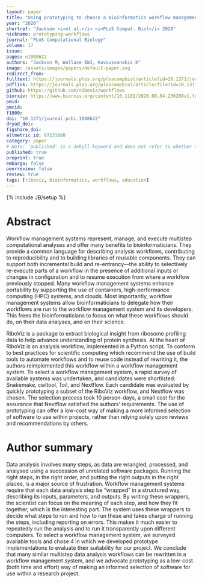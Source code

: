 ```yaml
---
layout: paper
title: "Using prototyping to choose a bioinformatics workflow management system"
year: "2020"
shortref: "Jackson <i>et al.</i> <i>PLoS Comput. Biol</i> 2020"
nickname: prototyping-workflows
journal: "PLoS Computational Biology"
volume: 17
issue: 
pages: e1008622
authors: "Jackson M, Wallace EWJ, Kavoussanakis K"
image: /assets/images/papers/default-paper.svg
redirect_from: 
fulltext: https://journals.plos.org/ploscompbiol/article?id=10.1371/journal.pcbi.1008622
pdflink: https://journals.plos.org/ploscompbiol/article/file?id=10.1371/journal.pcbi.1008622&type=printable
github: https://github.com/riboviz/workflows
biorxiv: https://www.biorxiv.org/content/10.1101/2020.08.04.236208v1.full
pmid: 
pmcid: 
f1000: 
doi: "10.1371/journal.pcbi.1008622"
dryad_doi:
figshare_doi: 
altmetric_id: 87231880
category: paper
# Note: 'published' is a Jekyll keyword and does not refer to whether the paper is published, but rather to whether this Markdown should be part of the rendered site.
published: true
preprint: true
embargo: false	
peerreview: false
review: true
tags: [riboviz, bioinformatics, workflows, education]
---
```

{% include JB/setup %}

# Abstract 

Workflow management systems represent, manage, and execute multistep computational analyses and offer many benefits to bioinformaticians. They provide a common language for describing analysis workflows, contributing to reproducibility and to building libraries of reusable components. They can support both incremental build and re-entrancy—the ability to selectively re-execute parts of a workflow in the presence of additional inputs or changes in configuration and to resume execution from where a workflow previously stopped. Many workflow management systems enhance portability by supporting the use of containers, high-performance computing (HPC) systems, and clouds. Most importantly, workflow management systems allow bioinformaticians to delegate how their workflows are run to the workflow management system and its developers. This frees the bioinformaticians to focus on what these workflows should do, on their data analyses, and on their science.

RiboViz is a package to extract biological insight from ribosome profiling data to help advance understanding of protein synthesis. At the heart of RiboViz is an analysis workflow, implemented in a Python script. To conform to best practices for scientific computing which recommend the use of build tools to automate workflows and to reuse code instead of rewriting it, the authors reimplemented this workflow within a workflow management system. To select a workflow management system, a rapid survey of available systems was undertaken, and candidates were shortlisted: Snakemake, cwltool, Toil, and Nextflow. Each candidate was evaluated by quickly prototyping a subset of the RiboViz workflow, and Nextflow was chosen. The selection process took 10 person-days, a small cost for the assurance that Nextflow satisfied the authors’ requirements. The use of prototyping can offer a low-cost way of making a more informed selection of software to use within projects, rather than relying solely upon reviews and recommendations by others.

# Author summary 

Data analysis involves many steps, as data are wrangled, processed, and analysed using a succession of unrelated software packages. Running the right steps, in the right order, and putting the right outputs in the right places, is a major source of frustration. Workflow management systems require that each data analysis step be “wrapped” in a structured way, describing its inputs, parameters, and outputs. By writing these wrappers, the scientist can focus on the meaning of each step, and how they fit together, which is the interesting part. The system uses these wrappers to decide what steps to run and how to run these and takes charge of running the steps, including reporting on errors. This makes it much easier to repeatedly run the analysis and to run it transparently upon different computers. To select a workflow management system, we surveyed available tools and chose 4 in which we developed prototype implementations to evaluate their suitability for our project. We conclude that many similar multistep data analysis workflows can be rewritten in a workflow management system, and we advocate prototyping as a low-cost (both time and effort) way of making an informed selection of software for use within a research project.

